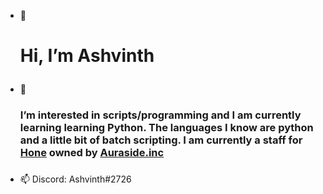 - 👋 <h1>Hi, I’m Ashvinth<h/>
- 👀 <h3>I’m interested in scripts/programming and I am currently learning learning Python.
          The languages I know are python and a little bit of batch scripting. I am currently a staff for 
          <a href="https://hone.gg/">Hone</a> owned by <a href="https://auraside.com/">Auraside.inc</a><h3/>

- 📫
  Discord: Ashvinth#2726
                  

<!---
aAshvinth/aAshvinth is a ✨ special ✨ repository because its `README.md` (this file) appears on your GitHub profile.
You can click the Preview link to take a look at your changes.
--->
